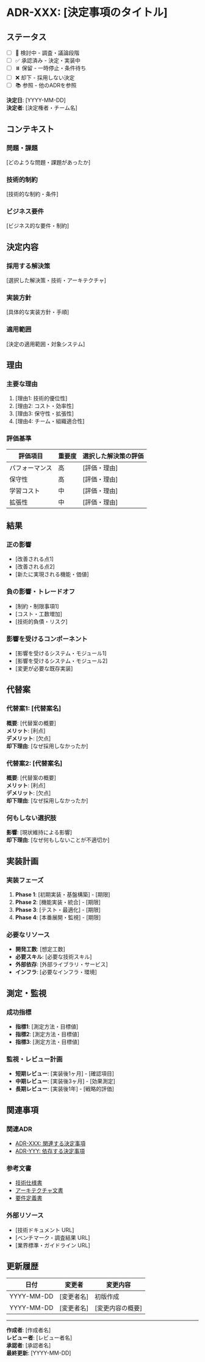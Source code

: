 # ADR-XXX: [決定事項のタイトル]

<!-- 
このテンプレートは Architecture Decision Record (ADR) 作成用です。
重要な技術的決定を文書化し、将来の開発チームが決定の背景・理由を理解できるようにします。
-->

## ステータス
<!-- 現在のステータスを選択してください -->
- [ ] 🔄 検討中 - 調査・議論段階
- [ ] ✅ 承認済み - 決定・実装中
- [ ] ⏸️ 保留 - 一時停止・条件待ち
- [ ] ❌ 却下 - 採用しない決定
- [ ] 📚 参照 - 他のADRを参照

**決定日**: [YYYY-MM-DD]  
**決定者**: [決定権者・チーム名]

## コンテキスト
<!-- 決定が必要になった背景・状況を記述してください -->

### 問題・課題
[どのような問題・課題があったか]

### 技術的制約
[技術的な制約・条件]

### ビジネス要件
[ビジネス的な要件・制約]

## 決定内容
<!-- 何を決定したかを明確に記述してください -->

### 採用する解決策
[選択した解決策・技術・アーキテクチャ]

### 実装方針
[具体的な実装方針・手順]

### 適用範囲
[決定の適用範囲・対象システム]

## 理由
<!-- なぜその決定をしたかの根拠を記述してください -->

### 主要な理由
1. [理由1: 技術的優位性]
2. [理由2: コスト・効率性]
3. [理由3: 保守性・拡張性]
4. [理由4: チーム・組織適合性]

### 評価基準
| 評価項目 | 重要度 | 選択した解決策の評価 |
|----------|--------|---------------------|
| パフォーマンス | 高 | [評価・理由] |
| 保守性 | 高 | [評価・理由] |
| 学習コスト | 中 | [評価・理由] |
| 拡張性 | 中 | [評価・理由] |

## 結果
<!-- 決定による影響・効果を記述してください -->

### 正の影響
- [改善される点1]
- [改善される点2]
- [新たに実現される機能・価値]

### 負の影響・トレードオフ
- [制約・制限事項1]
- [コスト・工数増加]
- [技術的負債・リスク]

### 影響を受けるコンポーネント
- [影響を受けるシステム・モジュール1]
- [影響を受けるシステム・モジュール2]
- [変更が必要な既存実装]

## 代替案
<!-- 検討された他の選択肢と、それらが採用されなかった理由 -->

### 代替案1: [代替案名]
**概要**: [代替案の概要]  
**メリット**: [利点]  
**デメリット**: [欠点]  
**却下理由**: [なぜ採用しなかったか]

### 代替案2: [代替案名]
**概要**: [代替案の概要]  
**メリット**: [利点]  
**デメリット**: [欠点]  
**却下理由**: [なぜ採用しなかったか]

### 何もしない選択肢
**影響**: [現状維持による影響]  
**却下理由**: [なぜ何もしないことが不適切か]

## 実装計画
<!-- 決定事項の実装計画・スケジュール -->

### 実装フェーズ
1. **Phase 1**: [初期実装・基盤構築] - [期限]
2. **Phase 2**: [機能実装・統合] - [期限]
3. **Phase 3**: [テスト・最適化] - [期限]
4. **Phase 4**: [本番展開・監視] - [期限]

### 必要なリソース
- **開発工数**: [想定工数]
- **必要スキル**: [必要な技術スキル]
- **外部依存**: [外部ライブラリ・サービス]
- **インフラ**: [必要なインフラ・環境]

## 測定・監視
<!-- 決定の効果を測定する方法 -->

### 成功指標
- **指標1**: [測定方法・目標値]
- **指標2**: [測定方法・目標値]
- **指標3**: [測定方法・目標値]

### 監視・レビュー計画
- **短期レビュー**: [実装後1ヶ月] - [確認項目]
- **中期レビュー**: [実装後3ヶ月] - [効果測定]
- **長期レビュー**: [実装後1年] - [戦略的評価]

## 関連事項
<!-- 関連するADRや文書へのリンク -->

### 関連ADR
- [ADR-XXX: 関連する決定事項](adr-xxx-title.md)
- [ADR-YYY: 依存する決定事項](adr-yyy-title.md)

### 参考文書
- [技術仕様書](../specifications/tech-spec.md)
- [アーキテクチャ文書](../architecture/system-design.md)
- [要件定義書](../requirements/functional-requirements.md)

### 外部リソース
- [技術ドキュメント URL]
- [ベンチマーク・調査結果 URL]
- [業界標準・ガイドライン URL]

## 更新履歴
<!-- ADRの変更履歴 -->

| 日付 | 変更者 | 変更内容 |
|------|--------|----------|
| YYYY-MM-DD | [変更者名] | 初版作成 |
| YYYY-MM-DD | [変更者名] | [変更内容の概要] |

---

**作成者**: [作成者名]  
**レビュー者**: [レビュー者名]  
**承認者**: [承認者名]  
**最終更新**: [YYYY-MM-DD]